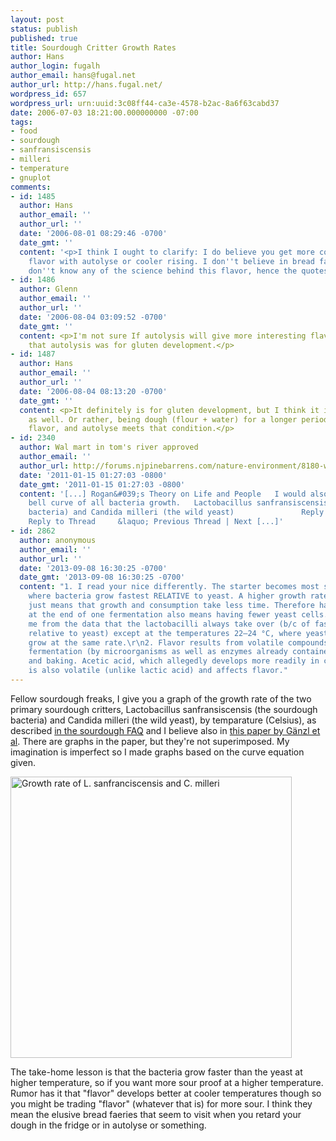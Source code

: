 ```yaml
---
layout: post
status: publish
published: true
title: Sourdough Critter Growth Rates
author: Hans
author_login: fugalh
author_email: hans@fugal.net
author_url: http://hans.fugal.net/
wordpress_id: 657
wordpress_url: urn:uuid:3c08ff44-ca3e-4578-b2ac-8a6f63cabd37
date: 2006-07-03 18:21:00.000000000 -07:00
tags:
- food
- sourdough
- sanfransiscensis
- milleri
- temperature
- gnuplot
comments:
- id: 1485
  author: Hans
  author_email: ''
  author_url: ''
  date: '2006-08-01 08:29:46 -0700'
  date_gmt: ''
  content: '<p>I think I ought to clarify: I do believe you get more complex and interesting
    flavor with autolyse or cooler rising. I don''t believe in bread faeries. I just
    don''t know any of the science behind this flavor, hence the quotes.</p>'
- id: 1486
  author: Glenn
  author_email: ''
  author_url: ''
  date: '2006-08-04 03:09:52 -0700'
  date_gmt: ''
  content: <p>I'm not sure If autolysis will give more interesting flavour. I though
    that autolysis was for gluten development.</p>
- id: 1487
  author: Hans
  author_email: ''
  author_url: ''
  date: '2006-08-04 08:13:20 -0700'
  date_gmt: ''
  content: <p>It definitely is for gluten development, but I think it imparts flavor
    as well. Or rather, being dough (flour + water) for a longer period imparts more
    flavor, and autolyse meets that condition.</p>
- id: 2340
  author: Wal mart in tom's river approved
  author_email: ''
  author_url: http://forums.njpinebarrens.com/nature-environment/8180-wal-mart-toms-river-approved.html#post86637
  date: '2011-01-15 01:27:03 -0800'
  date_gmt: '2011-01-15 01:27:03 -0800'
  content: '[...] Rogan&#039;s Theory on Life and People   I would also point to the
    bell curve of all bacteria growth.   Lactobacillus sanfransiscensis (the sourdough
    bacteria) and Candida milleri (the wild yeast)               Reply With Quote              +
    Reply to Thread     &laquo; Previous Thread | Next [...]'
- id: 2862
  author: anonymous
  author_email: ''
  author_url: ''
  date: '2013-09-08 16:30:25 -0700'
  date_gmt: '2013-09-08 16:30:25 -0700'
  content: "1. I read your nice differently. The starter becomes most sour at temperatures
    where bacteria grow fastest RELATIVE to yeast. A higher growth rate for one organism
    just means that growth and consumption take less time. Therefore having more bacteria
    at the end of one fermentation also means having fewer yeast cells. It seems to
    me from the data that the lactobacilli always take over (b/c of faster growth
    relative to yeast) except at the temperatures 22–24 °C, where yeast and bacilli
    grow at the same rate.\r\n2. Flavor results from volatile compounds created during
    fermentation (by microorganisms as well as enzymes already contained in the flour)
    and baking. Acetic acid, which allegedly develops more readily in cooler conditions,
    is also volatile (unlike lactic acid) and affects flavor."
---
```

<p>Fellow sourdough freaks, I give you a graph of the growth rate of the two
primary sourdough critters, Lactobacillus sanfransiscensis (the sourdough
bacteria) and Candida milleri (the wild yeast), by temparature (Celsius), as
described <a href="http://www.nyx.net/~dgreenw/whatistherelationshipbetwe.html">in the sourdough
FAQ</a> and I believe
also in <a href="http://aem.asm.org/cgi/content/full/64/7/2616">this paper by Gänzl et
al</a>. There are graphs in the
paper, but they're not superimposed. My imagination is imperfect so I made
graphs based on the curve equation given.</p>

<p><img alt="Growth rate of L. sanfranciscensis and C. milleri" src="http://hans.fugal.net/images/sourdough_time_temp.png" width="450px"/></p>

<p>The take-home lesson is that the bacteria grow faster than the yeast at higher
temperature, so if you want more sour proof at a higher temperature. Rumor has
it that "flavor" develops better at cooler temperatures though so you might be
trading "flavor" (whatever that is) for more sour. I think they mean the
elusive bread faeries that seem to visit when you retard your dough in the
fridge or in autolyse or something.</p>
